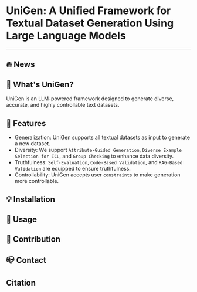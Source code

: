 # UniGen: A Unified Framework for Textual Dataset Generation Using Large Language Models

---


## :fire: News



## :gem: What's UniGen?

UniGen is an LLM-powered framework designed to generate diverse, accurate, and highly controllable text datasets.

## :dart: Features

- Generalization: UniGen supports all textual datasets as input to generate a new dataset.
- Diversity: We support `Attribute-Guided Generation`, `Diverse Example Selection for ICL`, and `Group Checking` to enhance data diversity.
- Truthfulness: `Self-Evaluation`, `Code-Based Validation`, and `RAG-Based Validation` are equipped to ensure truthfulness.
- Controllability: UniGen accepts user `constraints` to make generation more controllable.

## :bulb: Installation


## :closed_book: Usage


## :high_brightness: Contribution


## :mailbox_closed: Contact


## Citation